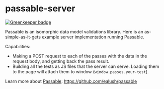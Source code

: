 # passable-server

[![Greenkeeper badge](https://badges.greenkeeper.io/ealush/passable-server.svg)](https://greenkeeper.io/)

Passable is an isomorphic data model validations library.
Here is an as-simple-as-it-gets example server implementation running Passable.

Capabilities:
* Making a POST request to each of the passes with the data in the request body, and getting back the pass result.
* Building all the tests as JS files that the server can serve. Loading them to the page will attach them to window (`window.passes.your-test`).

Learn more about [Passable](https://github.com/ealush/passable): https://github.com/ealush/passable
